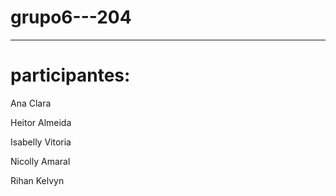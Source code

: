# grupo6---204
---
# participantes:
<p>Ana Clara</p>
<p>Heitor Almeida</p>
<p> Isabelly Vitoria</p>
<p>Nicolly Amaral</p>
<p>Rihan Kelvyn</p>
